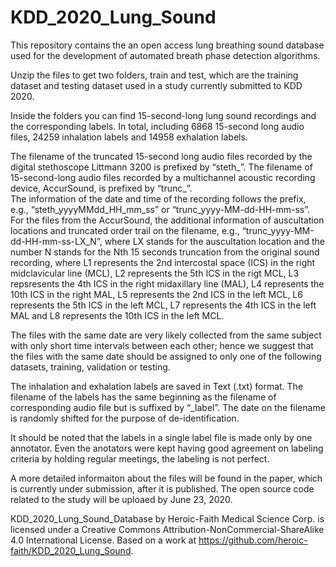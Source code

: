 # KDD_2020_Lung_Sound

This repository contains the an open access lung breathing sound database used for the development of automated breath phase detection algorithms.

Unzip the files to get two folders, train and test, which are the training dataset and testing dataset used in a study currently 
submitted to KDD 2020.

Inside the folders you can find 15-second-long lung sound recordings and the corresponding labels. In total, including 6868 15-second 
long audio files, 24259 inhalation labels and 14958 exhalation labels.

The filename of the truncated 15-second long audio files recorded by the digital stethoscope Littmann 3200 is prefixed by “steth_”. 
The filename of 15-second-long audio files recorded by a multichannel acoustic recording device, AccurSound, is prefixed by “trunc_”.  
The information of the date and time of the recording follows the prefix, e.g., 
“steth_yyyyMMdd_HH_mm_ss” or “trunc_yyyy-MM-dd-HH-mm-ss”. 
For the files from the AccurSound, the additional information of auscultation locations and truncated order trail on the filename, e.g., 
“trunc_yyyy-MM-dd-HH-mm-ss-LX_N”, where LX stands for the auscultation location and the number N stands for the Nth 15 seconds 
truncation from the original sound recording, where L1 represents the 2nd intercostal space (ICS) in the right midclavicular line (MCL), 
L2 represents the 5th ICS in the rigt MCL, L3 repsresents the 4th ICS in the right midaxillary line (MAL), L4 represents the 10th ICS in 
the right MAL, L5 represents the 2nd ICS in the left MCL, L6 represents the 5th ICS in the left MCL, L7 represents the 4th ICS in the 
left MAL and L8 represents the 10th ICS in the left MCL.

The files with the same date are very likely collected from the same subject with only short time intervals between each other; hence we
suggest that the files with the same date should be assigned to only one of the following datasets, training, validation or testing.

The inhalation and exhalation labels are saved in Text (.txt) format. 
The filename of the labels has the same beginning as the filename of corresponding audio file but is suffixed by “_label”. 
The date on the filename is randomly shifted for the purpose of de-identification.

It should be noted that the labels in a single label file is made only by one annotator. Even the anotators were kept having good 
agreement on labeling criteria by holding regular meetings, the labeling is not perfect. 

A more detailed informaiton about the files will be found in the paper, which is currently under submission, after it is published.
The open source code related to the study will be uploaed by June 23, 2020.

KDD_2020_Lung_Sound_Database by Heroic-Faith Medical Science Corp. is licensed under a Creative Commons Attribution-NonCommercial-ShareAlike 4.0 International License.
Based on a work at https://github.com/heroic-faith/KDD_2020_Lung_Sound.
